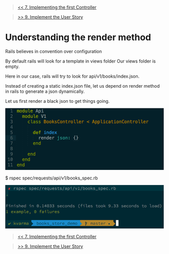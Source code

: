 > [<< 7. Implementing the first Controller](step-7-first-controller.md)

> [>> 9. Implement the User Story](step-9-implement-user-story.md)


# Understanding the render method

Rails believes in convention over configuration

By default rails will look for a template in views folder
Our views folder is empty.

Here in our case, rails will try to look for api/v1/books/index.json.

Instead of creating a static index.json file, let us depend on render method in rails to generate a json dynamically.

Let us first render a black json to get things going.

![1](images/code/books_controller_3.png)

$ rspec spec/requests/api/v1/books_spec.rb

![1](images/results/request_spec_result_5_green.png)

> [<< 7. Implementing the first Controller](step-7-first-controller.md)

> [>> 9. Implement the User Story](step-9-implement-user-story.md)